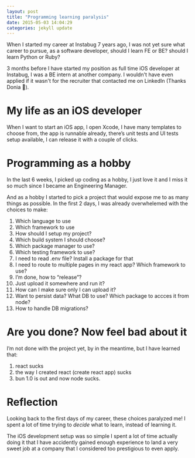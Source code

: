 ```yaml
---
layout: post
title: "Programming learning paralysis"
date: 2015-05-03 14:04:29
categories: jekyll update
---
```


When I started my career at Instabug 7 years ago, I was not yet sure what career to pursue, as a software developer, should I learn FE or BE? should I learn Python or Ruby?

3 months before I have started my position as full time iOS developer at Instabug, I was a BE intern at another company. I wouldn't have even applied if it wasn't for the recruiter that contacted me on LinkedIn (Thanks Donia 🙌).

# My life as an iOS developer

When I want to start an iOS app, I open Xcode, I have many templates to choose from, the app is runnable already, there’s unit tests and UI tests setup available, I can release it with a couple of clicks.

# Programming as a hobby

In the last 6 weeks, I picked up coding as a hobby, I just love it and I miss it so much since I became an Engineering Manager.

And as a hobby I started to pick a project that would expose me to as many things as possible. In the first 2 days, I was already overwhelemed with the choices to make:

1. Which language to use
2. Which framework to use
3. How should I setup my project?
4. Which build system I should choose?
5. Which package manager to use?
6. Which testing framework to use?
7. I need to read .env file? Install a package for that
8. I need to route to multiple pages in my react app? Which framework to use?
9. I’m done, how to “release”?
10. Just upload it somewhere and run it?
11. How can I make sure only I can upload it?
12. Want to persist data? What DB to use? Which package to accces it from node?
13. How to handle DB migrations?

# Are you done? Now feel bad about it

I’m not done with the project yet, by in the meantime, but I have learned that:

1. react sucks
2. the way I created react (create react app) sucks
3. bun 1.0 is out and now node sucks.

# Reflection

Looking back to the first days of my career, these choices paralyzed me! I spent a lot of time trying to _*decide*_ what to learn, instead of learning it.

The iOS development setup was so simple I spent a lot of time actually doing it that I have accidently gained enough experience to land a very sweet job at a company that I considered too prestigious to even apply.
